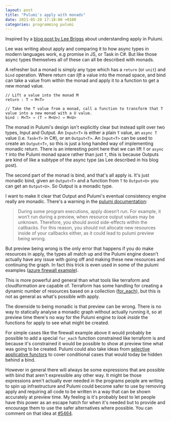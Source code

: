 ```yaml
---
layout: post
title: "Pulumi's apply with monads"
date: 2021-05-20 17:18:00 +0100
categories: programming pulumi
---
```


Inspired by a [blog post by Lee Briggs](https://www.leebriggs.co.uk/blog/2021/05/09/pulumi-apply.html) about understanding apply in Pulumi.

Lee was writing about apply and comparing it to how async types in modern languages work, e.g promise in JS, or Task in C#. But like those async types themselves all of these can all be described with monads.

A refresher but a monad is simply any type which has a `return` (or `unit`) and `bind` operation. Where return can _lift_ a value into the monad space, and bind can take a value from within the monad and apply it to a function to get a new monad value.

```
// Lift a value into the monad M
return : T → M<T>

// Take the T value from a monad, call a function to transform that T value into a new monad with a U value.
bind : M<T> → (T → M<U>) → M<U>
```

The monad in Pulumi's design isn't explicitly clear but instead split over two types, Input and Output. An `Input<T>` is either a plain `T` value, an `async T` value (i.e. `Task<T>` in C#), or an `Output<T>`. An `Input<T>` can be used to create an `Output<T>`, so this is just a long handed way of implementing monadic return. There is an interesting point here that we can lift `T` or `async T` into the Pulumi monad space rather than just `T`, this is because Outputs are kind of like a subtype of the async type (as Lee described in his blog post).

The second part of the monad is bind, and that's all apply is. It's just monadic bind, given an `Output<T>` and a function from `T` to `Output<U>` you can get an `Output<U>`. So Output is a monadic type.

I want to make it clear that Output and Pulumi's eventual consistency engine really are monadic. There's a warning in the [pulumi documentation](https://www.pulumi.com/docs/intro/concepts/inputs-outputs/):
> During some program executions, apply doesn’t run. For example, it won’t run during a preview, when resource
> output values may be unknown. Therefore, you should avoid side-effects within the callbacks. For this reason,
> you should not allocate new resources inside of your callbacks either, as it could lead to pulumi preview
> being wrong.

But preview being wrong is the only error that happens if you do make resources in apply, the types all match up and the Pulumi engine doesn't actually have any issue with going off and making these new resources and continuing the graph. In fact this trick is even used in some of the pulumi examples ([azure firewall example](https://github.com/pulumi/examples/blob/master/classic-azure-ts-appservice-devops/infra/index.ts#L106)).

This is more powerful and general than what tools like terraform and cloudformation are capable of. Terraform has some handling for creating a dynamic number of resources based on a collection ([for_each](https://www.terraform.io/docs/language/meta-arguments/for_each.html)), but this is not as general as what's possible with apply.

The downside to being monadic is that preview can be wrong. There is no way to statically analyse a monadic graph without actually running it, so at preview time there's no way for the Pulumi engine to _look inside_ the functions for apply to see what might be created.

For simple cases like the firewall example above it would probably be possible to add a special `for_each` function constrained like terraform is and because it's constrained it would be possible to show at preview time what was going to be created. Pulumi could also take ideas from [selective applicative functors](https://www.staff.ncl.ac.uk/andrey.mokhov/selective-functors.pdf) to cover conditional cases that would today be hidden behind a bind.

However in general there will always be some expressions that are possible with bind that aren't expressible any other way. It might be those expressions aren't actually ever needed in the programs people are writing to spin up infrastructure and Pulumi could become safer to use by removing apply and requiring all code to be written in a way that can be shown accurately at preview time. My feeling is it's probably best to let people have this power as an escape hatch for when it's needed but to provide and encourage them to use the safer alternatives where possible. You can comment on that idea at [#5464](https://github.com/pulumi/pulumi/issues/5464).